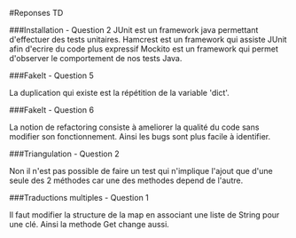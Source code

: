 #Reponses TD

###Installation - Question 2
JUnit est un framework java permettant d'effectuer des tests unitaires.
Hamcrest est un framework qui assiste JUnit afin d'ecrire du code plus expressif
Mockito est un framework qui permet d'observer le comportement de nos tests Java.

###FakeIt - Question 5

La duplication qui existe est la répétition de la variable 'dict'.

###FakeIt - Question 6

La notion de refactoring consiste à ameliorer la qualité du code sans modifier son fonctionnement. Ainsi les bugs sont plus facile à identifier.

###Triangulation - Question 2

Non il n'est pas possible de faire un test qui n'implique l'ajout que d'une seule des 2 méthodes car une des methodes depend de l'autre.

###Traductions multiples - Question 1

Il faut modifier la structure de la map en associant une liste de String pour une clé. Ainsi la methode Get change aussi.
